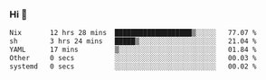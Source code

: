 ### Hi 👋

<!--START_SECTION:waka-->

```txt
Nix       12 hrs 28 mins  ███████████████████▒░░░░░   77.07 %
sh        3 hrs 24 mins   █████▒░░░░░░░░░░░░░░░░░░░   21.04 %
YAML      17 mins         ▒░░░░░░░░░░░░░░░░░░░░░░░░   01.84 %
Other     0 secs          ░░░░░░░░░░░░░░░░░░░░░░░░░   00.03 %
systemd   0 secs          ░░░░░░░░░░░░░░░░░░░░░░░░░   00.02 %
```

<!--END_SECTION:waka-->
